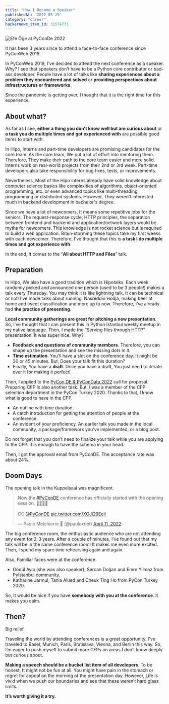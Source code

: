 ```yaml
---
title: "How I Became a Speaker"
publishedAt: '2022-05-29'
category: "career"
hackernews_item_id: 31574773
---
```


![Efe Öge at PyConDe 2022](https://efe.me/images/posts/how-i-became-a-speaker/efe-oge-pyconde-2022.jpeg)

It has been 3 years since to attend a face-to-face conference since PyConWeb 2019.

In PyConWeb 2019, I’ve decided to attend the next conference as a speaker. Why? I see that speakers don’t have to be a Python core contributor or bad-ass developer. People have a lot of talks like **sharing experiences about a problem they encountered and solved** or **providing perspectives about infrastructures or frameworks**.

Since the pandemic is getting over, I thought that it is the right time for this experience.

## About what?

As far as I see, **either a thing you don’t know well but are curious about** or **a task you do multiple times and got experienced with** are possible good items to start with.

In Hipo, Interns and part-time developers are promising candidates for the core team. As the core team, We put a lot of effort into mentoring them. Therefore, They make their path to the core team easier and more solid. Interns work on real-world projects from their 2nd or 3rd week. Part-time developers also take responsibility for bug fixes, tests, or improvements. 

Nevertheless, Most of the Hipo interns already have solid knowledge about computer science basics like complexities of algorithms, object-oriented programming, etc. or even advanced topics like multi-threading programming or distributed systems. However, They weren’t interested much in backend development in bachelor's degree.

Since we have a lot of newcomers, It means some repetitive jobs for the seniors. The request-response cycle, HTTP principles, the separation between frontend and backend and application/network layers would be myths for newcomers. This knowledge is not rocket science but is required to build a web application. Brain-storming these topics take my first weeks with each newcomer. Therefore, I’ve thought that this is **a task I do multiple times and got experience with**.

In the end, It comes to the “**All about HTTP and Files**” talk.

## Preparation

In Hipo, We also have a good tradition which is Hipotalks. Each week randomly picked and announced one person (used to be 3 people!) makes a talk every Thursday. You may think it is like lightning talk. It can be technical or not! I’ve made talks about running, Nasreddin Hodja, making beer at home and tweet classification and more up to now. Therefore, I’ve already had **the practice of presenting**.

**Local community gatherings are great for pitching a new presentation**. So, I’ve thought that I can present this in Python Istanbul weekly meetup in my native language. Then, I made the “Serving files through HTTP” presentation. It was super nice. Why?

- **Feedback and questions of community members**. Therefore, you can shape up the presentation and see the missing dots in it.
- **Time estimation**. You’ll have a slot on the conference day. It might be 30 or 45 minutes. But, Does your talk fit this duration? 
- Finally, You have a **draft**. Once you have a draft, You just need to iterate over it for making it perfect!

Then, I applied to the [PyCon DE & PyConData 2022](https://2022.pycon.de/) call for proposal. Preparing CFP is also another task. But, I was a member of the CFP selection department in the PyCon Turkey 2020. Thanks to that, I know what is good to have in the CFP.

- An outline with time duration.
- A catch introduction for getting the attention of people at the conference.
- An evident of your proficiency. An earlier talk you made in the local community, a package/framework you’ve implemented, or a blog post.

Do not forget that you don’t need to finalize your talk while you are applying to the CFP. It is enough to have the schema in your head.

Then, I got the approval email from PyConDE. The acceptance rate was about 24%.

## Doom Days

The opening talk in the Kuppelsaal was magnificent. 

<blockquote class="twitter-tweet"><p lang="en" dir="ltr">Now the <a href="https://twitter.com/hashtag/PyConDE?src=hash&amp;ref_src=twsrc%5Etfw">#PyConDE</a> conference has officially started with the opening session. 🎉🐍🇩🇪<br><br>CC <a href="https://twitter.com/PyConDE?ref_src=twsrc%5Etfw">@PyConDE</a> <a href="https://t.co/XOJi29Eeil">pic.twitter.com/XOJi29Eeil</a></p>&mdash; Paolo Melchiorre 🐍 (@pauloxnet) <a href="https://twitter.com/pauloxnet/status/1513445896461107202?ref_src=twsrc%5Etfw">April 11, 2022</a></blockquote> <script async src="https://platform.twitter.com/widgets.js" charset="utf-8"></script>

The big conference room, the enthusiastic audience who are not attending any event for 2-3 years. After a couple of minutes, I’ve found out that my talk will be in the same conference room! It makes me even more excited. Then, I spend my spare time rehearsing again and again.

Also, Familiar faces were at the conference.

- Gönül Aycı (she was also speaker), Sercan Doğan and Emre Yılmaz from PyIstanbul community. 
- Katharine Jarmul, Tania Allard and Cheuk Ting Ho from PyCon Turkey 2020.

So, It would be nice if you have **somebody with you at the conference**. It makes you calm.

## Then?

Big relief.

Traveling the world by attending conferences is a great opportunity. I’ve traveled to Basel, Munich, Paris, Bratislava, Vienna, and Berlin this way. So, I’m eager to push myself to submit more CFPs on areas I don’t know deeply but curious about.

**Making a speech should be a bucket list item of all developers**. To be honest, It might not be fun at all. You might have pain in the stomach or regret for appeal on the morning of the presentation day. However, Life is vivid when we push our boundaries and see that these weren’t hard glass limits.

**It’s worth giving it a try.**
